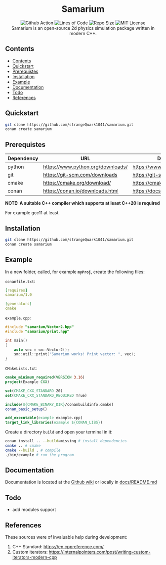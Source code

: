 <h1 align="center">Samarium</h1>

<p align="center">
    <img alt="Github Action" src="https://github.com/strangeQuark1041/samarium/actions/workflows/build.yml/badge.svg">
    <img alt="Lines of Code" src="https://img.shields.io/tokei/lines/github/strangeQuark1041/samarium">
    <img alt="Repo Size" src="https://img.shields.io/github/repo-size/strangeQuark1041/samarium">
    <img alt="MIT License" src="https://img.shields.io/badge/license-MIT-yellow">
    <br>
    Samarium is an open-source 2d physics simulation package written in modern C++.
</p>

## Contents

- [Contents](#contents)
- [Quickstart](#quickstart)
- [Prerequistes](#prerequistes)
- [Installation](#installation)
- [Example](#example)
- [Documentation](#documentation)
- [Todo](#todo)
- [References](#references)

## Quickstart

```sh
git clone https://github.com/strangeQuark1041/samarium.git
conan create samarium
```

## Prerequistes

| Dependency | URL | Documentation |
| ---        | --- | --- |
| python     | <https://www.python.org/downloads/> | https://www.python.org/doc/ |
| git        | <https://git-scm.com/downloads> | https://git-scm.com/docs |
| cmake      | <https://cmake.org/download/> | https://cmake.org/cmake/help/latest/ |
| conan      | <https://conan.io/downloads.html> | https://docs.conan.io/en/latest/ |

**NOTE: A suitable C++ compiler which supports at least C++20 is required**

For example gcc11 at least.

## Installation

```sh
git clone https://github.com/strangeQuark1041/samarium.git
conan create samarium
```

## Example

In a new folder, called, for example **`myProj`**, create the following files:

`conanfile.txt`:

```Yaml
[requires]
samarium/1.0

[generators]
cmake
```

`example.cpp`:

```cpp
#include "samarium/Vector2.hpp"
#include "samarium/print.hpp"

int main()
{
    auto vec = sm::Vector2();
    sm::util::print("Samarium works! Print vector: ", vec);
}
```

`CMakeLists.txt`:

```cmake
cmake_minimum_required(VERSION 3.16)
project(Example CXX)

set(CMAKE_CXX_STANDARD 20)
set(CMAKE_CXX_STANDARD_REQUIRED True)

include(${CMAKE_BINARY_DIR}/conanbuildinfo.cmake)
conan_basic_setup()

add_executable(example example.cpp)
target_link_libraries(example ${CONAN_LIBS})
```

Create a directory `build` and open your terminal in it:
```sh
conan install .. --build=missing # install dependencies
cmake .. # cmake
cmake --build . # compile
./bin/example # run the program
```

## Documentation

Documentation is located at the [Github wiki](https://github.com/strangeQuark1041/samarium/wiki) or locally in  [docs/README.md](docs/README.md)

## Todo

- add modules support

## References

These sources were of invaluable help during development:

1. C++ Standard: https://en.cppreference.com/
2. Custom iterators: https://internalpointers.com/post/writing-custom-iterators-modern-cpp
